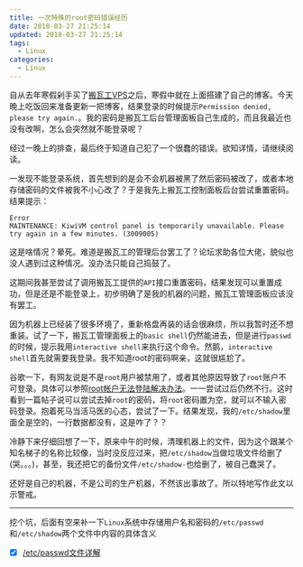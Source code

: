 ```yaml
---
title: 一次特殊的root密码错误经历
date: 2018-03-27 21:25:14
updated: 2018-03-27 21:25:14
tags:
  - Linux
categories: 
  - Linux
---
```


自从去年寒假剁手买了[搬瓦工VPS][1]之后，寒假中就在上面搭建了自己的博客。今天晚上吃饭回来准备更新一把博客，结果登录的时候提示`Permission denied, please try again.`。我的密码是搬瓦工后台管理面板自己生成的，而且我最近也没有改啊，怎么会突然就不能登录呢？

经过一晚上的排查，最后终于知道自己犯了一个很蠢的错误。欲知详情，请继续阅读。

<!-- more -->

一发现不能登录系统，首先想到的是会不会机器被黑了然后密码被改了，或者本地存储密码的文件被我不小心改了？于是我先上搬瓦工控制面板后台尝试重置密码。结果提示：
```
Error
MAINTENANCE: KiwiVM control panel is temporarily unavailable. Please try again in a few minutes. (3009005)
```

这是啥情况？晕死。难道是搬瓦工的管理后台罢工了？论坛求助各位大佬，貌似也没人遇到过这种情况。没办法只能自己捣鼓了。

这期间我甚至尝试了调用搬瓦工提供的`API`接口重置密码，结果发现可以重置成功，但是还是不能登录上，初步明确了是我的机器的问题，搬瓦工管理面板应该没有罢工。

因为机器上已经装了很多环境了，重新格盘再装的话会很麻烦，所以我暂时还不想重装。试了一下，搬瓦工管理面板上的`basic shell`仍然能进去，但是进行`passwd`的时候，提示我用`interactive shell`来执行这个命令。然鹅，`interactive shell`首先就需要我登录。我不知道root的密码啊亲，这就很尴尬了。

谷歌一下，有网友说是不是`root`用户被禁用了，或者其他原因导致了`root`账户不可登录。具体可以参照[root帐户无法登陆解决办法][2]。一一尝试过后仍然不行。这时看到一篇帖子说可以尝试去掉`root`的密码，将`root`密码置为空，就可以不输入密码登录。抱着死马当活马医的心态，尝试了一下。结果发现，我的`/etc/shadow`里面全是空的，一行数据都没有，这是咋了？？

冷静下来仔细回想了一下，原来中午的时候，清理机器上的文件，因为这个跟某个知名梯子的名称比较像，当时没反应过来，把`/etc/shadow`当做垃圾文件给删了(哭。。。)，甚至，我还把它的备份文件`/etc/shadow-`也给删了，被自己蠢哭了。

还好是自己的机器，不是公司的生产机器，不然该出事故了。所以特地写作此文以示警戒。

---

挖个坑，后面有空来补一下`Linux`系统中存储用户名和密码的`/etc/passwd`和`/etc/shadow`两个文件中内容的具体含义

- [X] [/etc/passwd文件详解][3]


[1]: https://bwh1.net/aff.php?aff=29080 "搬瓦工VPS"
[2]: https://blog.winsky.wang/Linux/root%E5%B8%90%E6%88%B7%E6%97%A0%E6%B3%95%E7%99%BB%E9%99%86%E8%A7%A3%E5%86%B3%E5%8A%9E%E6%B3%95/ "root 帐户无法登陆解决办法"
[3]: https://blog.winsky.wang/Linux/linux根文件系统shadow文件详解/ "/etc/passwd文件详解"